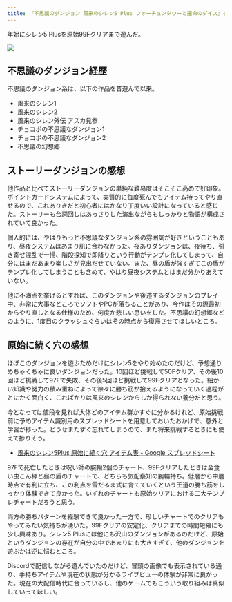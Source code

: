 ```yaml
---
title: 『不思議のダンジョン 風来のシレン5 Plus フォーチュンタワーと運命のダイス』をやった
---
```

年始にシレン5 Plusを原始99Fクリアまで遊んだ。

![](https://lh6.googleusercontent.com/enBQWz_rb7RdTXUBTh9m9mHlseW140NkAq4XOrCr_-j5fah-UfNV5zvWelnhZtdMvy1dzxOYZt8IRwQ72HHR8mwx4jTA7RBPXLNLhw3z5TRlyS3Jaajod4GkjHlQRqCa6mZBXdMdxy1rBbOpzlgKL4V2xvnKN_6Yew7A9yu18GZQOa0Yj0ZdlYnM9-1YRA)

不思議のダンジョン経歴
-----------

不思議のダンジョン系は、以下の作品を昔遊んで以来。

*   風来のシレン1
*   風来のシレン2
*   風来のシレン外伝 アスカ見参
*   チョコボの不思議なダンジョン1
*   チョコボの不思議なダンジョン2
*   不思議の幻想郷

ストーリーダンジョンの感想
-------------

他作品と比べてストーリーダンジョンの単純な難易度はそこそこ高めで好印象。ポイントカードシステムによって、実質的に毎度死んでもアイテム持ってやり直せるので、これありきだと初心者にはかなり丁度いい設計になっていると感じた。ストーリーも台詞回しはあっさりした演出ながらもしっかりと物語が構成されていて良かった。

個人的には、やはりもっと不思議なダンジョン系の雰囲気が好きということもあり、昼夜システムはあまり肌に合わなかった。夜ありダンジョンは、夜待ち、引き寄せ混乱で一掃、階段探知で即降りという行動がテンプレ化してしまって、自分にはまだあまり楽しさが見出だせていない。また、昼の盾が強すぎてこの盾がテンプレ化してしまうことも含めて、やはり昼夜システムとはまだ分かりあえていない。

他に不満点を挙げるとすれば、このダンジョンや後述するダンジョンのプレイ中、非常に大事なところでソフトやPCが落ちることがあり、今作はその際最初からやり直しとなる仕様のため、何度か悲しい思いをした。不思議の幻想郷などのように、1度目のクラッシュぐらいはその時点から復帰させてほしいところ。

原始に続く穴の感想
---------

ほぼこのダンジョンを遊ぶためだけにシレン5をやり始めたのだけど、予想通りめちゃくちゃに良いダンジョンだった。10回ほど挑戦して50Fクリア、その後10回ほど挑戦して97Fで失敗、その後5回ほど挑戦して99Fクリアとなった。細かい知識や努力の積み重ねによって徐々に勝ち筋が拾えるようになっていく過程がとにかく面白く、こればかりは風来のシレンからしか得られない養分だと思う。

今となっては値段を見れば大体どのアイテム群かすぐに分かるけれど、原始挑戦前に予めアイテム識別用のスプレッドシートを用意しておいたおかげで、意外と学習が捗った。どうせまたすぐ忘れてしまうので、また将来挑戦するときにも使えて捗りそう。

*   [風来のシレン5Plus 原始に続く穴 アイテム表 - Google スプレッドシート](https://docs.google.com/spreadsheets/d/1o9BS04oNfAIeWOH8WKiYtAM6ALviTyS9G8BBAqHoO90/edit#gid=588333230)

97Fで死亡したときは呪い師の腕輪2個のチャート、99Fクリアしたときは金食い虫こん棒と昼の盾のチャートで、どちらも気配察知の腕輪持ち。低層から中層時点で有利に立ち、この利点を雪だるま式に育てていくという王道の勝ち筋をしっかり体験できて良かった。いずれのチャートも原始クリアにおける二大テンプレチャートだろうと思う。

両方の勝ちパターンを経験できて良かった一方で、珍しいチャートでのクリアもやってみたい気持ちが湧いた。99Fクリアの安定化、クリアまでの時間短縮にも少し興味あり。シレン5 Plusには他にも沢山のダンジョンがあるのだけど、原始というダンジョンの存在が自分の中であまりにも大きすぎて、他のダンジョンを遊ぶかは逆に悩むところ。

Discordで配信しながら遊んでいたのだけど、冒頭の画像でも表示されている通り、手持ちアイテムや現在の状態が分かるライブビューの体験が非常に良かった。現在の大配信時代に合っているし、他のゲームでもこういう取り組みは真似していってほしい。
